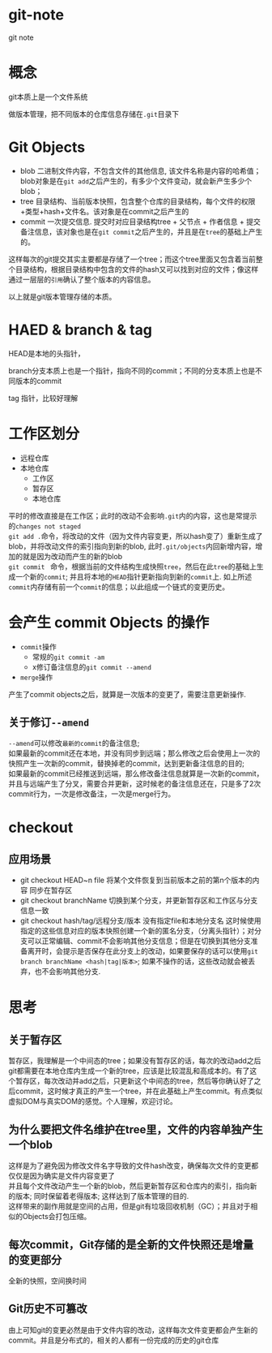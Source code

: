 # git-note
git note

# 概念
git本质上是一个文件系统

做版本管理，把不同版本的仓库信息存储在`.git`目录下

# Git Objects
+ blob 二进制文件内容，不包含文件的其他信息, 该文件名称是内容的哈希值；blob对象是在`git add`之后产生的，有多少个文件变动，就会新产生多少个blob；
+ tree 目录结构、当前版本快照，包含整个仓库的目录结构，每个文件的权限+类型+hash+文件名。该对象是在commit之后产生的
+ commit 一次提交信息. 提交时对应目录结构tree + 父节点 + 作者信息 + 提交备注信息，该对象也是在`git commit`之后产生的，并且是在`tree`的基础上产生的。


这样每次的git提交其实主要都是存储了一个tree；而这个tree里面又包含着当前整个目录结构，根据目录结构中包含的文件的hash又可以找到对应的文件；像这样通过一层层的`引用`确认了整个版本的内容信息。

以上就是git版本管理存储的本质。

# HAED & branch & tag
HEAD是本地的头指针，

branch分支本质上也是一个指针，指向不同的commit；不同的分支本质上也是不同版本的commit

tag 指针，比较好理解

# 工作区划分
+ 远程仓库
+ 本地仓库
    + 工作区
    + 暂存区
    + 本地仓库

平时的修改直接是在工作区；此时的改动不会影响`.git`内的内容，这也是常提示的`changes not staged`                 
`git add .`命令，将改动的文件（因为文件内容变更，所以hash变了）重新生成了blob，并将改动文件的索引指向到新的blob, 此时`.git/objects`内回新增内容，增加的就是因为改动而产生的新的blob        
`git commit ` 命令，根据当前的文件结构生成快照`tree`，然后在此`tree`的基础上生成一个新的`commit`; 并且将本地的`HEAD`指针更新指向到新的`commit`上. 如上所述`commit`内存储有前一个`commit`的信息；以此组成一个链式的变更历史。  

# 会产生 commit Objects 的操作
+ `commit`操作
    - 常规的`git commit -am`
    - x修订备注信息的`git commit --amend` 
+ `merge`操作

产生了commit objects之后，就算是一次版本的变更了，需要注意更新操作.

## 关于修订`--amend`
`--amend`可以修改`最新的commit`的备注信息;      
如果最新的commit还在本地，并没有同步到远端；那么修改之后会使用上一次的快照产生一次新的commit，替换掉老的commit，达到更新备注信息的目的;                 
如果最新的commit已经推送到远端，那么修改备注信息就算是一次新的commit，并且与远端产生了分叉，需要合并更新，这时候老的备注信息还在，只是多了2次commit行为，一次是修改备注，一次是merge行为。

# checkout 
## 应用场景
+ git checkout HEAD~n file 将某个文件恢复到当前版本之前的第n个版本的内容 同步在暂存区
+ git checkout branchName 切换到某个分支，并更新暂存区和工作区与分支信息一致
+ git checkout hash/tag/远程分支/版本 没有指定file和本地分支名 这时候使用指定的这些信息对应的版本快照创建一个新的匿名分支，（分离头指针）；对分支可以正常编辑、commit不会影响其他分支信息；但是在切换到其他分支准备离开时，会提示是否保存在此分支上的改动，如果要保存的话可以使用`git branch branchName <hash|tag|版本>`; 如果不操作的话，这些改动就会被丢弃，也不会影响其他分支.

# 思考
## 关于暂存区
暂存区，我理解是一个中间态的tree；如果没有暂存区的话，每次的改动add之后git都需要在本地仓库内生成一个新的tree，应该是比较混乱和高成本的。有了这个暂存区，每次改动并add之后，只更新这个中间态的tree，然后等你确认好了之后commit，这时候才真正的产生一个tree，并在此基础上产生commit。有点类似虚拟DOM与真实DOM的感觉。个人理解，欢迎讨论。
## 为什么要把文件名维护在tree里，文件的内容单独产生一个blob
这样是为了避免因为修改文件名字导致的文件hash改变，确保每次文件的变更都仅仅是因为确实是文件内容变更了      
并且每个文件改动产生一个新的blob，然后更新暂存区和仓库内的索引，指向新的版本; 同时保留着老得版本; 这样达到了版本管理的目的.     
这样带来的副作用就是空间的占用，但是git有垃圾回收机制（GC）；并且对于相似的Objects会打包压缩。
## 每次commit，Git存储的是全新的文件快照还是增量的变更部分
全新的快照，空间换时间
## Git历史不可篡改
由上可知git的变更必然是由于文件内容的改动，这样每次文件变更都会产生新的commit。并且是分布式的，相关的人都有一份完成的历史的git仓库

